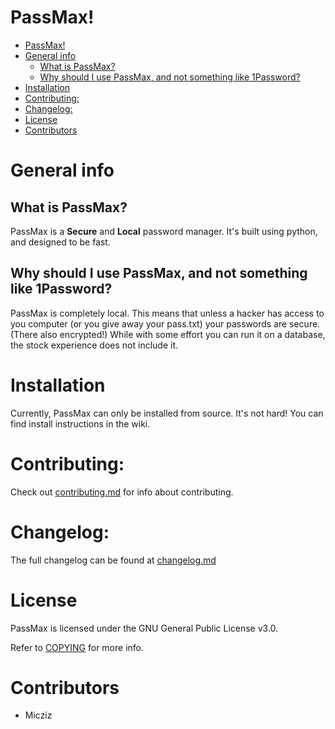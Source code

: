 # PassMax!

- [PassMax!](#passmax)
- [General info](#general-info)
  - [What is PassMax?](#what-is-passmax)
  - [Why should I use PassMax, and not something like 1Password?](#why-should-i-use-passmax-and-not-something-like-1password)
- [Installation](#installation)
- [Contributing:](#contributing)
- [Changelog:](#changelog)
- [License](#license)
- [Contributors](#contributors)

# General info

## What is PassMax?

PassMax is a **Secure** and **Local** password manager. It's built using python, and designed to be fast.

## Why should I use PassMax, and not something like 1Password?

PassMax is completely local. This means that unless a hacker has access to you computer (or you give away your pass.txt) your passwords are secure. (There also encrypted!) While with some effort you can run it on a database, the stock experience does not include it. 

# Installation

Currently, PassMax can only be installed from source. It's not hard! You can find install instructions in the wiki.

# Contributing:

Check out [contributing.md](contributing.md) for info about contributing.

# Changelog:

The full changelog can be found at [changelog.md](changelog.md)

# License

PassMax is licensed under the GNU General Public License v3.0.

Refer to [COPYING](COPYING) for more info.

# Contributors

- Micziz